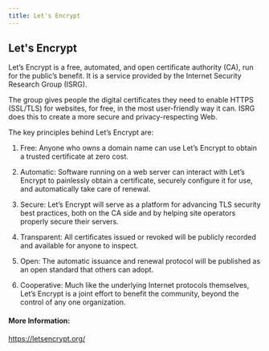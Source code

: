 ```yaml
---
title: Let's Encrypt
---
```

## Let's Encrypt

Let’s Encrypt is a free, automated, and open certificate authority (CA), run for the public’s benefit. It is a service provided by the Internet Security Research Group (ISRG).

The group gives people the digital certificates they need to enable HTTPS (SSL/TLS) for websites, for free, in the most user-friendly way it can. ISRG does this to create a more secure and privacy-respecting Web.


The key principles behind Let’s Encrypt are:

1. Free: Anyone who owns a domain name can use Let’s Encrypt to obtain a trusted certificate at zero cost.

2. Automatic: Software running on a web server can interact with Let’s Encrypt to painlessly obtain a certificate, securely configure it for use, and automatically take care of renewal.

3. Secure: Let’s Encrypt will serve as a platform for advancing TLS security best practices, both on the CA side and by helping site operators properly secure their servers.

4. Transparent: All certificates issued or revoked will be publicly recorded and available for anyone to inspect.

5. Open: The automatic issuance and renewal protocol will be published as an open standard that others can adopt.

6. Cooperative: Much like the underlying Internet protocols themselves, Let’s Encrypt is a joint effort to benefit the community, beyond the control of any one organization.

#### More Information:
<!-- Please add any articles you think might be helpful to read before writing the article -->
https://letsencrypt.org/
